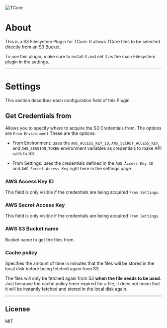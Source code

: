 ![TCore](/assets/logo-plugin-black.png)

# About

This is a S3 Filesystem Plugin for TCore. It allows TCore files to be selected directly from an S3 Bucket.

To use this plugin, make sure to install it and set it as the main Filesystem plugin in the settings.

---

# Settings

This section describes each configuration field of this Plugin.

## Get Credentials from

Allows you to specify where to acquire the S3 Credentials from. The options are `From Environment` These are the options:
- From Environment: uses the `AWS_ACCESS_KEY_ID`, `AWS_SECRET_ACCESS_KEY`, and `AWS_SESSION_TOKEN` environment variables as credentials to make API calls to S3.

- From Settings: uses the credentials defined in the `AWS Access Key ID` and `AWS Secret Access Key` right here in the settings page.

### AWS Access Key ID

This field is only visible if the credentials are being acquired `From Settings`.

### AWS Secret Access Key

This field is only visible if the credentials are being acquired `From Settings`.

### AWS S3 Bucket name

Bucket name to get the files from.

### Cache policy

Specifies the amount of time in minutes that the files will be stored in the local disk before being fetched again from S3.

The files will only be fetched again from S3 **when the file needs to be used**. Just because the cache policy timer expired for a file, it does not mean that it will be instantly fetched and stored in the local disk again.

---

## License

MIT
